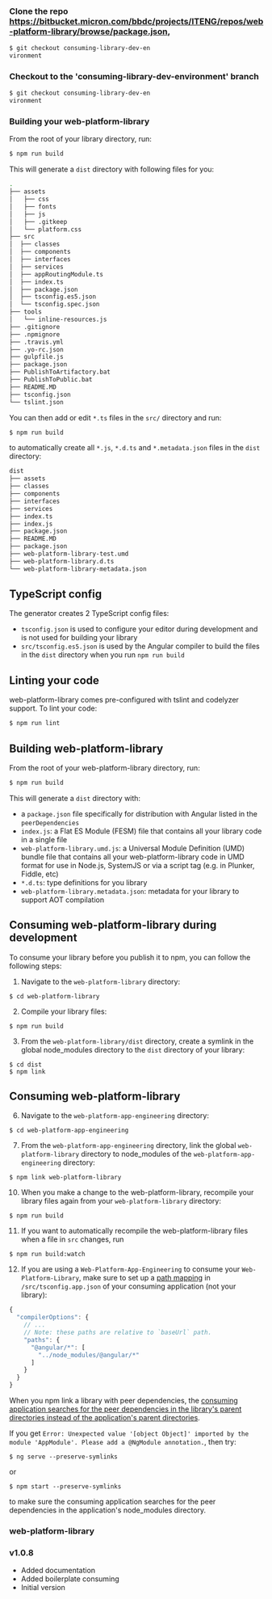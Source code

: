 ### Clone the repo https://bitbucket.micron.com/bbdc/projects/ITENG/repos/web-platform-library/browse/package.json, 
```bash
$ git checkout consuming-library-dev-en
vironment
```
### Checkout to the 'consuming-library-dev-environment' branch 

```bash
$ git checkout consuming-library-dev-en
vironment
```
### Building your web-platform-library

From the root of your library directory, run:

```bash
$ npm run build
```

This will generate a `dist` directory with following files for you:

```bash
.
├── assets
│   ├── css
│   ├── fonts
│   ├── js
│   ├── .gitkeep
│   └── platform.css
├── src
│  ├── classes
│  ├── components
│  ├── interfaces
│  ├── services
│  ├── appRoutingModule.ts
│  ├── index.ts
│  ├── package.json
│  ├── tsconfig.es5.json
│  └── tsconfig.spec.json
├── tools
│   └── inline-resources.js
├── .gitignore
├── .npmignore	
├── .travis.yml
├── .yo-rc.json	
├── gulpfile.js	
├── package.json	
├── PublishToArtifactory.bat	
├── PublishToPublic.bat	
├── README.MD
├── tsconfig.json	
└── tslint.json

```

You can then add or edit `*.ts` files in the `src/` directory and run:

```bash
$ npm run build
```

to automatically create all `*.js`, `*.d.ts` and `*.metadata.json` files in the `dist` directory:

```bash
dist
├── assets
├── classes
├── components
├── interfaces
├── services
├── index.ts
├── index.js
├── package.json
├── README.MD
├── package.json
├── web-platform-library-test.umd
├── web-platform-library.d.ts
└── web-platform-library-metadata.json
```

## TypeScript config

The generator creates 2 TypeScript config files:

- `tsconfig.json` is used to configure your editor during development and is not used for building your library
- `src/tsconfig.es5.json` is used by the Angular compiler to build the files in the `dist` directory when you run `npm run build`

## Linting your code

web-platform-library comes pre-configured with tslint and codelyzer support. To lint your code:

```bash
$ npm run lint
```

## Building web-platform-library

From the root of your web-platform-library directory, run:

```bash
$ npm run build
```

This will generate a `dist` directory with:

- a `package.json` file specifically for distribution with Angular listed in the `peerDependencies`
- `index.js`: a Flat ES Module (FESM) file that contains all your library code in a single file
- `web-platform-library.umd.js`: a Universal Module Definition (UMD) bundle file that contains all your web-platform-library code in UMD format for use in Node.js, SystemJS or via a script tag (e.g. in Plunker, Fiddle, etc)
- `*.d.ts`: type definitions for you library
- `web-platform-library.metadata.json`: metadata for your library to support AOT compilation 

## Consuming web-platform-library during development

To consume your library before you publish it to npm, you can follow the following steps:

1. Navigate to the `web-platform-library` directory:
  ```
  $ cd web-platform-library
  ```
  
2. Compile your library files:
  ```
  $ npm run build
  ```
  
3. From the `web-platform-library/dist` directory, create a symlink in the global node_modules directory to the `dist` directory of your library:
  ```
  $ cd dist
  $ npm link
  ```
## Consuming web-platform-library
6. Navigate to the `web-platform-app-engineering` directory:
  ```
  $ cd web-platform-app-engineering
  ``` 
    

7. From the `web-platform-app-engineering` directory, link the global `web-platform-library` directory to node_modules of the `web-platform-app-engineering` directory:
  ```
  $ npm link web-platform-library
  ```

10. When you make a change to the web-platform-library, recompile your library files again from your `web-platform-library` directory:
  ```
  $ npm run build
  ```
    
11. If you want to automatically recompile the web-platform-library files when a file in `src` changes, run
  ```
  $ npm run build:watch
  ```
  
12. If you are using a `Web-Platform-App-Engineering` to consume your `Web-Platform-Library`, make sure to set up a [path mapping](https://github.com/angular/angular-cli/wiki/stories-linked-library#use-typesscript-path-mapping-for-peer-dependencies) in `/src/tsconfig.app.json` of your consuming application (not your library):
  ```typescript
  {
    "compilerOptions": {
      // ...
      // Note: these paths are relative to `baseUrl` path.
      "paths": {
        "@angular/*": [
          "../node_modules/@angular/*"
        ]
      }
    }
  }
  ```
  
When you npm link a library with peer dependencies, the [consuming application searches for the peer dependencies in the library's parent directories instead of the application's parent directories](http://codetunnel.io/you-can-finally-npm-link-packages-that-contain-peer-dependencies).

If you get `Error: Unexpected value '[object Object]' imported by the module 'AppModule'. Please add a @NgModule annotation.`, then try:

```
$ ng serve --preserve-symlinks
```
or

```
$ npm start --preserve-symlinks
```

to make sure the consuming application searches for the peer dependencies in the application's node_modules directory.  
   

### web-platform-library
### v1.0.8

- Added documentation
- Added boilerplate consuming
- Initial version

